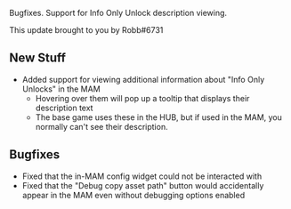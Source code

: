Bugfixes. Support for Info Only Unlock description viewing.




This update brought to you by Robb#6731

## New Stuff

- Added support for viewing additional information about "Info Only Unlocks" in the MAM
  - Hovering over them will pop up a tooltip that displays their description text
  - The base game uses these in the HUB, but if used in the MAM, you normally can't see their description.

## Bugfixes

- Fixed that the in-MAM config widget could not be interacted with
- Fixed that the "Debug copy asset path" button would accidentally appear in the MAM even without debugging options enabled
